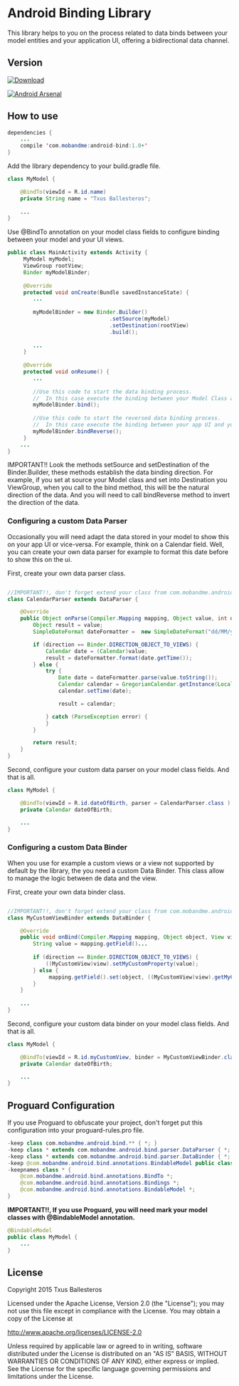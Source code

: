 # Android Binding Library

This library helps to you on the process related to data binds between your model entities and your application UI, offering a bidirectional data channel.

## Version

[ ![Download](https://api.bintray.com/packages/txusballesteros/maven/android-binding/images/download.svg) ](https://bintray.com/txusballesteros/maven/android-binding/_latestVersion)

[![Android Arsenal](https://img.shields.io/badge/Android%20Arsenal-Android%20Binding%20Library-brightgreen.svg?style=flat)](https://android-arsenal.com/details/1/1456)

## How to use

```java
dependencies {
    ...
    compile 'com.mobandme:android-bind:1.0+'
}
```
Add the library dependency to your build.gradle file.

```java
class MyModel {

    @BindTo(viewId = R.id.name)
    private String name = "Txus Ballesteros";
    
    ...
}
```
Use @BindTo annotation on your model class fields to configure binding between your model and your UI views.


```java
public class MainActivity extends Activity {
     MyModel myModel;
     ViewGroup rootView;
     Binder myModelBinder;
    
     @Override
     protected void onCreate(Bundle savedInstanceState) {
        ...
        
        myModelBinder = new Binder.Builder()
                                .setSource(myModel)
                                .setDestination(rootView)
                                .build();
                                
        ...
     }
     
     @Override
     protected void onResume() {
        ...
        
        //Use this code to start the data binding process.
        //  In this case execute the binding between your Model Class and your app UI.
        myModelBinder.bind();
        
        //Use this code to start the reversed data binding process.
        //  In this case execute the binding between your app UI and your Model Class.
        myModelBinder.bindReverse();
     }
    ...
}
```
IMPORTANT!! Look the methods setSource and setDestination of the Binder.Builder, these methods establish the data binding direction. For example, 
if you set at source your Model class and set into Destination you ViewGroup, when you call to the bind method, this will be the natural direction of 
the data. And you will need to call bindReverse method to invert the direction of the data.

### Configuring a custom Data Parser

Occasionally you will need adapt the data stored in your model to show this on your app UI or vice-versa. For example, think on a Calendar field. Well, you can 
create your own data parser for example to format this date before to show this on the ui.


First, create your own data parser class.

```java

//IMPORTANT!!, don't forget extend your class from com.mobandme.android.bind.parser.DataParser class.
class CalendarParser extends DataParser {

    @Override
    public Object onParse(Compiler.Mapping mapping, Object value, int direction) {
        Object result = value;
        SimpleDateFormat dateFormatter =  new SimpleDateFormat("dd/MM/yyyy", Locale.getDefault());

        if (direction == Binder.DIRECTION_OBJECT_TO_VIEWS) {
            Calendar date = (Calendar)value;
            result = dateFormatter.format(date.getTime());
        } else {
            try {
                Date date = dateFormatter.parse(value.toString());
                Calendar calendar = GregorianCalendar.getInstance(Locale.getDefault());
                calendar.setTime(date);

                result = calendar;

            } catch (ParseException error) {
            }
        }

        return result;
    }
}
```

Second, configure your custom data parser on your model class fields. And that is all.

```java
class MyModel {

    @BindTo(viewId = R.id.dateOfBirth, parser = CalendarParser.class )
    private Calendar dateOfBirth;

    ...
}
```

### Configuring a custom Data Binder

When you use for example a custom views or a view not supported by default by the library, the you need a custom Data Binder. This class allow to 
manage the logic between de data and the view.

First, create your own data binder class.

```java

//IMPORTANT!!, don't forget extend your class from com.mobandme.android.bind.binder.DataBinder class.
class MyCustomViewBinder extends DataBinder {

    @Override
    public void onBind(Compiler.Mapping mapping, Object object, View view, int direction) {
        String value = mapping.getField()...
        
        if (direction == Binder.DIRECTION_OBJECT_TO_VIEWS) {
            ((MyCustomView)view).setMyCustomProperty(value);
        } else {
             mapping.getField().set(object, ((MyCustomView)view).getMyCustomProperty());
        }
    }
    
    ...
}
```

Second, configure your custom data binder on your model class fields. And that is all.

```java
class MyModel {

    @BindTo(viewId = R.id.myCustomView, binder = MyCustomViewBinder.class )
    private Calendar dateOfBirth;

    ...
}
```

## Proguard Configuration

If you use Proguard to obfuscate your project, don't forget put this configuration into your proguard-rules.pro file.

```java
-keep class com.mobandme.android.bind.** { *; }
-keep class * extends com.mobandme.android.bind.parser.DataParser { *; }
-keep class * extends com.mobandme.android.bind.parser.DataBinder { *; }
-keep @com.mobandme.android.bind.annotations.BindableModel public class * { *; }
-keepnames class * {
    @com.mobandme.android.bind.annotations.BindTo *;
    @com.mobandme.android.bind.annotations.Bindings *;
    @com.mobandme.android.bind.annotations.BindableModel *;
}
```

**IMPORTANT!!, If you use Proguard, you will need mark your model classes with @BindableModel annotation.**

```java
@BindableModel
public class MyModel {
    ...
}
```

## License

Copyright 2015 Txus Ballesteros

Licensed under the Apache License, Version 2.0 (the "License");
you may not use this file except in compliance with the License.
You may obtain a copy of the License at

   http://www.apache.org/licenses/LICENSE-2.0

Unless required by applicable law or agreed to in writing, software
distributed under the License is distributed on an "AS IS" BASIS,
WITHOUT WARRANTIES OR CONDITIONS OF ANY KIND, either express or implied.
See the License for the specific language governing permissions and
limitations under the License.

